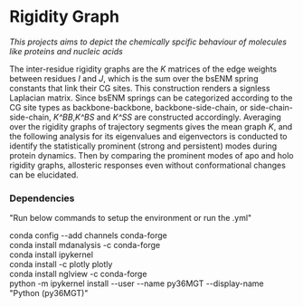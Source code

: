 # Rigidity Graph

*This projects aims to depict the chemically spcific behaviour of molecules like proteins and nucleic acids*

The inter-residue rigidity graphs are the *K* matrices of the edge weights between residues *I* and *J*, 
which is the sum over the bsENM spring constants that link their CG sites. This construction renders a 
signless Laplacian matrix.  Since bsENM springs can be categorized according to the CG site types as backbone-backbone, 
backbone-side-chain, or side-chain-side-chain, *K^BB*,*K^BS* and *K^SS* are constructed accordingly. Averaging over the 
rigidity graphs of trajectory segments gives the mean graph *K*, and the following analysis for its 
eigenvalues and eigenvectors is conducted to identify the statistically prominent (strong and persistent) modes during 
protein dynamics. Then by comparing the prominent modes of apo and holo rigidity graphs, allosteric responses even 
without conformational changes can be elucidated. 


### Dependencies

"Run below commands to setup the environment or run the .yml" 

conda config --add channels conda-forge \
conda install mdanalysis -c conda-forge \
conda install ipykernel \
conda install -c plotly plotly \
conda install nglview -c conda-forge \
python -m ipykernel install --user --name py36MGT --display-name "Python (py36MGT)"